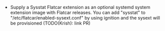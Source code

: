 - Supply a Sysstat Flatcar extension as an optional systemd system extension image with Flatcar releases. You can add "sysstat" to "/etc/flatcar/enabled-sysext.conf" by using ignition and the sysext will be provisioned (TODO(Krish): link PR)
